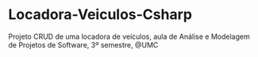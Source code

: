 # Locadora-Veiculos-Csharp
Projeto CRUD de uma locadora de veículos, aula de Análise e Modelagem de Projetos de Software, 3º semestre, @UMC
